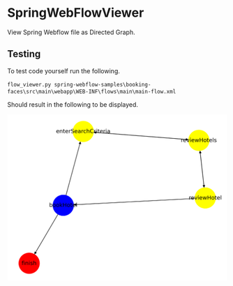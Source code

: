 # SpringWebFlowViewer
View Spring Webflow file as Directed Graph. 

## Testing

To  test code yourself run the following.

```
flow_viewer.py spring-webflow-samples\booking-faces\src\main\webapp\WEB-INF\flows\main\main-flow.xml
```

Should result in the following to be displayed.

![Screenshot](Figure_1.png)
